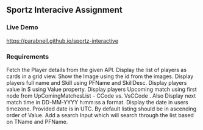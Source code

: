 ## Sportz Interacive Assignment

### Live Demo

https://parabneil.github.io/sportz-interactive

### Requirements

Fetch the Player details from the given API.
Display the list of players as cards in a grid view.
Show the Image using the id from the images.
Display players full name and Skill using PFName and SkillDesc.
Display players value in $ using Value property.
Display players Upcoming match using first node from UpComingMatchesList - CCode vs. VsCCode . Also Display next match time in DD-MM-YYYY h:mm:ss a format. Display the date in users timezone. Provided date is in UTC.
By default listing should be in ascending order of Value.
Add a search Input which will search through the list based on TName and PFName.
